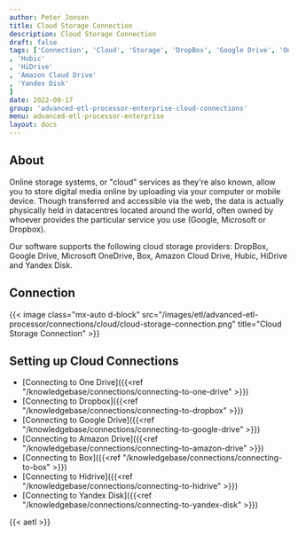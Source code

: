 ```yaml
---
author: Peter Jonson
title: Cloud Storage Connection
description: Cloud Storage Connection
draft: false
tags: ['Connection', 'Cloud', 'Storage', 'DropBox', 'Google Drive', 'OneDrive', 'Amazon Cloud Drive'
, 'Hubic'
, 'HiDrive'
, 'Amazon Cloud Drive'
, 'Yandex Disk'
]
date: 2022-09-17
group: 'advanced-etl-processor-enterprise-cloud-connections'
menu: advanced-etl-processor-enterprise
layout: docs
---
```


## About

Online storage systems, or "cloud" services as they're also known, allow you to store digital media online by uploading via your computer or mobile device. Though transferred and accessible via the web, the data is actually physically held in datacentres located around the world, often owned by whoever provides the particular service you use (Google, Microsoft or Dropbox).

Our software supports the following cloud storage providers: DropBox, Google Drive, Microsoft OneDrive, Box, Amazon Cloud Drive, Hubic, HiDrive and Yandex Disk.

## Connection

{{< image class="mx-auto d-block"  src="/images/etl/advanced-etl-processor/connections/cloud/cloud-storage-connection.png" title="Cloud Storage Connection" >}}

## Setting up Cloud Connections

- [Connecting to One Drive]({{<ref "/knowledgebase/connections/connecting-to-one-drive" >}})
- [Connecting to Dropbox]({{<ref "/knowledgebase/connections/connecting-to-dropbox" >}})
- [Connecting to Google Drive]({{<ref "/knowledgebase/connections/connecting-to-google-drive" >}})
- [Connecting to Amazon Drive]({{<ref "/knowledgebase/connections/connecting-to-amazon-drive" >}})
- [Connecting to Box]({{<ref "/knowledgebase/connections/connecting-to-box" >}})
- [Connecting to Hidrive]({{<ref "/knowledgebase/connections/connecting-to-hidrive" >}})
- [Connecting to Yandex Disk]({{<ref "/knowledgebase/connections/connecting-to-yandex-disk" >}})

{{< aetl >}}

